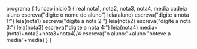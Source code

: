 programa {
	funcao inicio() {
		real nota1, nota2, nota3, nota4, media
		cadeia aluno
		escreva("digite o nome do aluno")
		leia(aluno)
		escreva("digite a nota 1:")
		leia(nota1)
		escreva("digite a nota 2:")
		leia(nota2)
		escreva("digite a nota 3:")
		leia(nota3)
		escreva("digite a nota 4:")
		leia(nota4)
		media=(nota1+nota2+nota3+nota4)/4
		escreva("o aluno:"+aluno "obteve a media"+media)
	}
}
